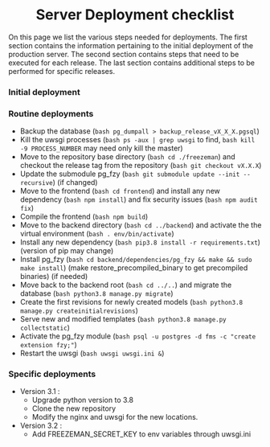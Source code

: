 <h1 align="center">
  Server Deployment checklist
</h1>

<p>
On this page we list the various steps needed for deployments. The first section contains the information pertaining to the initial deployment of the production server. The second section contains steps that need to be executed for each release. The last section contains additional steps to be performed for specific releases.
</p>


### Initial deployment



### Routine deployments
  * Backup the database (```bash pg_dumpall > backup_release_vX_X_X.pgsql```)
  * Kill the uwsgi processes (```bash ps -aux | grep uwsgi``` to find, ```bash kill -9 PROCESS_NUMBER``` may need only kill the master)
  * Move to the repository base directory (```bash cd ./freezeman```) and checkout the release tag from the repository (```bash git checkout vX.X.X```)
  * Update the submodule pg_fzy (```bash git submodule update --init --recursive```) (if changed)
  * Move to the frontend (```bash cd frontend```) and install any new dependency (```bash npm install```) and fix security issues (```bash npm audit fix```)
  * Compile the frontend (```bash npm build```)
  * Move to the backend directory (```bash cd ../backend```) and activate the the virtual environment (```bash . env/bin/activate```)
  * Install any new dependency (```bash pip3.8 install -r requirements.txt```) (version of pip may change)
  * Install pg_fzy (```bash cd backend/dependencies/pg_fzy && make && sudo make install```) (make restore_precompiled_binary to get precompiled binaries) (if needed)
  * Move back to the backend root (```bash cd ../..```) and migrate the database (```bash python3.8 manage.py migrate```)
  * Create the first revisions for newly created models (```bash python3.8 manage.py createinitialrevisions```)
  * Serve new and modified templates (```bash python3.8 manage.py collectstatic```)
  * Activate the pg_fzy module (```bash psql -u postgres -d fms -c "create extension fzy;"```)
  * Restart the uwsgi (```bash uwsgi uwsgi.ini &```)


### Specific deployments

* Version 3.1 : 
  * Upgrade python version to 3.8
  * Clone the new repository
  * Modify the nginx and uwsgi for the new locations.
* Version 3.2 : 
  * Add FREEZEMAN_SECRET_KEY to env variables through uwsgi.ini